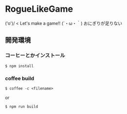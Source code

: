 RogueLikeGame
=============

\('o')/ < Let's make a game!!
(´・ω・｀) おにぎりが足りない

開発環境
--------

### コーヒーとかインストール

```
$ npm install
```

### coffee build

```
$ coffee -c <filename>
```

or

```
$ npm run build
```
